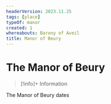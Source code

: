 ```yaml
---
headerVersion: 2023.11.25
tags: [place]
typeOf: manor
created: 1
whereabouts: Barony of Aveil
title: Manor of Beury
---
```

# The Manor of Beury
>[!info]+ Information
> 
> 
>> 

The Manor of Beury dates 